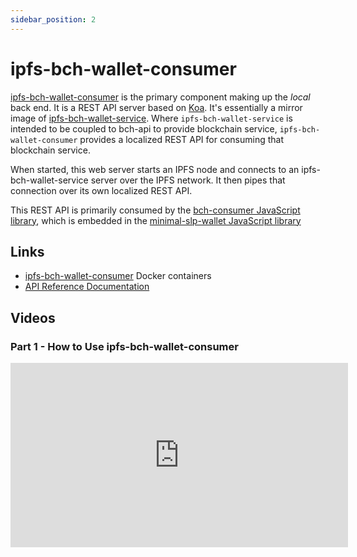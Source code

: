 ```yaml
---
sidebar_position: 2
---
```


# ipfs-bch-wallet-consumer

[ipfs-bch-wallet-consumer](https://github.com/Permissionless-Software-Foundation/ipfs-bch-wallet-consumer) is the primary component making up the *local* back end. It is a REST API server based on [Koa](https://koajs.com/). It's essentially a mirror image of [ipfs-bch-wallet-service](/docs/global-back-end/ipfs-bch-wallet-service). Where `ipfs-bch-wallet-service` is intended to be coupled to bch-api to provide blockchain service, `ipfs-bch-wallet-consumer` provides a localized REST API for consuming that blockchain service.

When started, this web server starts an IPFS node and connects to an ipfs-bch-wallet-service server over the IPFS network. It then pipes that connection over its own localized REST API.

This REST API is primarily consumed by the [bch-consumer JavaScript library](https://www.npmjs.com/package/bch-consumer), which is embedded in the [minimal-slp-wallet JavaScript library](https://www.npmjs.com/package/minimal-slp-wallet)

## Links

- [ipfs-bch-wallet-consumer](https://github.com/Permissionless-Software-Foundation/ipfs-bch-wallet-consumer) Docker containers
- [API Reference Documentation](https://free-bch.fullstack.cash/)

## Videos

### Part 1 - How to Use ipfs-bch-wallet-consumer

<iframe width="540" height="295" src="https://www.youtube.com/embed/7ntMPuqAX64" title="Installing Fulcrum Electrumx Indexer for BCH" frameborder="0" allow="accelerometer; autoplay; clipboard-write; encrypted-media; gyroscope; picture-in-picture; web-share" allowfullscreen></iframe>
